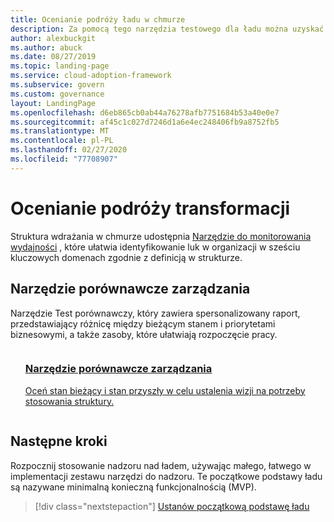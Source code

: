 ```yaml
---
title: Ocenianie podróży ładu w chmurze
description: Za pomocą tego narzędzia testowego dla ładu można uzyskać spersonalizowany raport i zasoby dostosowane do organizacji, aby rozpocząć pracę z zasadami zarządzania chmurą.
author: alexbuckgit
ms.author: abuck
ms.date: 08/27/2019
ms.topic: landing-page
ms.service: cloud-adoption-framework
ms.subservice: govern
ms.custom: governance
layout: LandingPage
ms.openlocfilehash: d6eb865cb0ab44a76278afb7751684b53a40e0e7
ms.sourcegitcommit: af45c1c027d7246d1a6e4ec248406fb9a8752fb5
ms.translationtype: MT
ms.contentlocale: pl-PL
ms.lasthandoff: 02/27/2020
ms.locfileid: "77708907"
---
```

# <a name="assess-your-transformation-journey"></a>Ocenianie podróży transformacji

Struktura wdrażania w chmurze udostępnia [Narzędzie do monitorowania wydajności](https://cafbaseline.com) , które ułatwia identyfikowanie luk w organizacji w sześciu kluczowych domenach zgodnie z definicją w strukturze.

## <a name="governance-benchmark-tool"></a>Narzędzie porównawcze zarządzania

Narzędzie Test porównawczy, który zawiera spersonalizowany raport, przedstawiający różnicę między bieżącym stanem i priorytetami biznesowymi, a także zasoby, które ułatwiają rozpoczęcie pracy.

<!-- markdownlint-disable MD033 -->

<ul class="panelContent cardsZ">
    <li style="display: flex; flex-direction: column;">
        <a href="https://cafbaseline.com" style="display: flex; flex-direction: column; flex: 1 0 auto;">
            <div class="cardSize" style="flex: 1 0 auto; display: flex;">
                <div class="cardPadding" style="display: flex;">
                    <div class="card">
                        <div class="cardText">
                            <h3>Narzędzie porównawcze zarządzania</h3>
                            <p>Oceń stan bieżący i stan przyszły w celu ustalenia wizji na potrzeby stosowania struktury.</p>
                            <p></p>
                        </div>
                    </div>
                </div>
            </div>
        </a>
    </li>
</ul>

<!-- markdownlint-enable MD033 -->

## <a name="next-steps"></a>Następne kroki

Rozpocznij stosowanie nadzoru nad ładem, używając małego, łatwego w implementacji zestawu narzędzi do nadzoru. Te początkowe podstawy ładu są nazywane minimalną konieczną funkcjonalnością (MVP).

> [!div class="nextstepaction"]
> [Ustanów początkową podstawę ładu](./initial-foundation.md)
